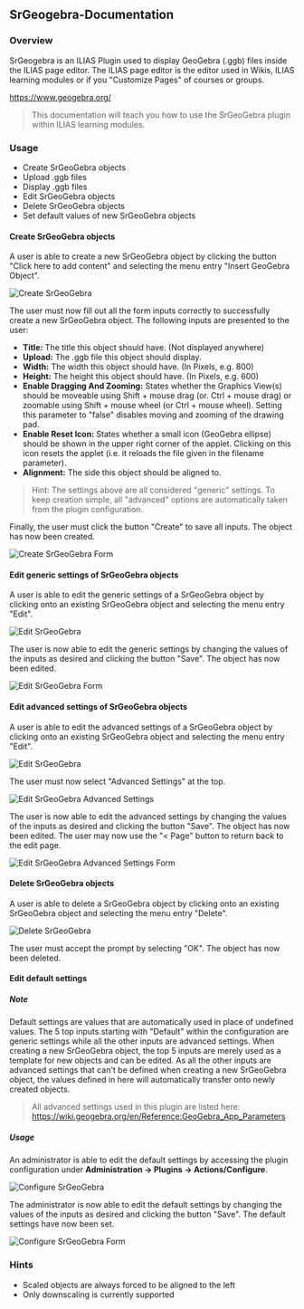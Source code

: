 ## SrGeogebra-Documentation

### Overview

SrGeogebra is an ILIAS Plugin used to display GeoGebra (.ggb) files inside the ILIAS page editor. The ILIAS page editor is the editor used in Wikis, ILIAS learning modules or if you "Customize Pages" of courses or groups.

https://www.geogebra.org/

> This documentation will teach you how to use the SrGeoGebra plugin within ILIAS learning modules.

### Usage

* Create SrGeoGebra objects
* Upload .ggb files
* Display .ggb files
* Edit SrGeoGebra objects
* Delete SrGeoGebra objects
* Set default values of new SrGeoGebra objects

#### Create SrGeoGebra objects

A user is able to create a new SrGeoGebra object by clicking the button "Click here to add content" and selecting the menu entry "Insert GeoGebra Object".

![Create SrGeoGebra](images/create_geogebra.png)

The user must now fill out all the form inputs correctly to successfully create a new SrGeoGebra object. The following inputs are presented to the user:

* __Title:__ The title this object should have. (Not displayed anywhere)
* __Upload:__ The .ggb file this object should display.
* __Width:__ The width this object should have. (In Pixels, e.g. 800)
* __Height:__ The height this object should have. (In Pixels, e.g. 600)
* __Enable Dragging And Zooming:__ States whether the Graphics View(s) should be moveable using Shift + mouse drag (or. Ctrl + mouse drag) or zoomable using Shift + mouse wheel (or Ctrl + mouse wheel). Setting this parameter to "false" disables moving and zooming of the drawing pad.
* __Enable Reset Icon:__ States whether a small icon (GeoGebra ellipse) should be shown in the upper right corner of the applet. Clicking on this icon resets the applet (i.e. it reloads the file given in the filename parameter).
* __Alignment:__ The side this object should be aligned to.

> Hint: The settings above are all considered "generic" settings. To keep creation simple, all "advanced" options are automatically taken from the plugin configuration. 

Finally, the user must click the button "Create" to save all inputs. The object has now been created.

![Create SrGeoGebra Form](images/create_geogebra_form.png)

#### Edit generic settings of SrGeoGebra objects

A user is able to edit the generic settings of a SrGeoGebra object by clicking onto an existing SrGeoGebra object and selecting the menu entry "Edit".

![Edit SrGeoGebra](images/edit_geogebra.png)

The user is now able to edit the generic settings by changing the values of the inputs as desired and clicking the button "Save". The object has now been edited.

![Edit SrGeoGebra Form](images/edit_geogebra_form.png)

#### Edit advanced settings of SrGeoGebra objects

A user is able to edit the advanced settings of a SrGeoGebra object by clicking onto an existing SrGeoGebra object and selecting the menu entry "Edit".

![Edit SrGeoGebra](images/edit_geogebra.png)

The user must now select "Advanced Settings" at the top.

![Edit SrGeoGebra Advanced Settings](images/advanced_settings_path.png)

The user is now able to edit the advanced settings by changing the values of the inputs as desired and clicking the button "Save". The object has now been edited. The user may now use the "< Page" button to return back to the edit page.

![Edit SrGeoGebra Advanced Settings Form](images/advanced_settings_form.png)

#### Delete SrGeoGebra objects

A user is able to delete a SrGeoGebra object by clicking onto an existing SrGeoGebra object and selecting the menu entry "Delete".

![Delete SrGeoGebra](images/delete_geogebra.png)

The user must accept the prompt by selecting "OK". The object has now been deleted.

#### Edit default settings

##### Note

Default settings are values that are automatically used in place of undefined values. The 5 top inputs starting with "Default" within the configuration are generic settings while all the other inputs are advanced settings. When creating a new SrGeoGebra object, the top 5 inputs are merely used as a template for new objects and can be edited. As all the other inputs are advanced settings that can't be defined when creating a new SrGeoGebra object, the values defined in here will automatically transfer onto newly created objects.

> All advanced settings used in this plugin are listed here: https://wiki.geogebra.org/en/Reference:GeoGebra_App_Parameters

##### Usage

An administrator is able to edit the default settings by accessing the plugin configuration under __Administration -> Plugins -> Actions/Configure__.

![Configure SrGeoGebra](images/configure_path.png)

The administrator is now able to edit the default settings by changing the values of the inputs as desired and clicking the button "Save". The default settings have now been set.

![Configure SrGeoGebra Form](images/configure_form.png)

### Hints

* Scaled objects are always forced to be aligned to the left
* Only downscaling is currently supported
